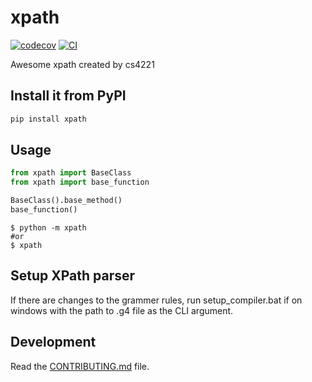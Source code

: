 # xpath

[![codecov](https://codecov.io/gh/cs4221/xpath/branch/main/graph/badge.svg?token=xpath_token_here)](https://codecov.io/gh/cs4221/xpath)
[![CI](https://github.com/cs4221/xpath/actions/workflows/main.yml/badge.svg)](https://github.com/cs4221/xpath/actions/workflows/main.yml)

Awesome xpath created by cs4221

## Install it from PyPI

```bash
pip install xpath
```

## Usage

```py
from xpath import BaseClass
from xpath import base_function

BaseClass().base_method()
base_function()
```

```bashg
$ python -m xpath
#or
$ xpath
```

## Setup XPath parser
If there are changes to the grammer rules, run setup_compiler.bat if on windows
with the path to .g4 file as the CLI argument.

## Development

Read the [CONTRIBUTING.md](CONTRIBUTING.md) file.
